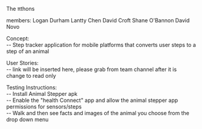 The πthons

members:
    Logan Durham 
    Lantty Chen
    David Croft
    Shane O'Bannon
    David Novo

Concept: \
-- Step tracker application for mobile platforms that converts user steps to a step of an animal 


User Stories: \
-- link will be inserted here, please grab from team channel after it is change to read only

Testing Instructions: \
-- Install Animal Stepper apk \
-- Enable the "health Connect" app and allow the animal stepper app permissions for sensors/steps \
-- Walk and then see facts and images of the animal you choose from the drop down menu 
